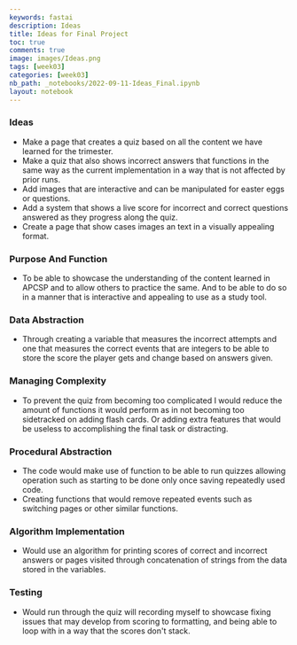 ```yaml
---
keywords: fastai
description: Ideas
title: Ideas for Final Project  
toc: true
comments: true
image: images/Ideas.png
tags: [week03]
categories: [week03]
nb_path: _notebooks/2022-09-11-Ideas_Final.ipynb
layout: notebook
---
```


<!--
#################################################
### THIS FILE WAS AUTOGENERATED! DO NOT EDIT! ###
#################################################
# file to edit: _notebooks/2022-09-11-Ideas_Final.ipynb
-->

<div class="container" id="notebook-container">
        
<div class="cell border-box-sizing text_cell rendered"><div class="inner_cell">
<div class="text_cell_render border-box-sizing rendered_html">
<h3 id="Ideas">Ideas<a class="anchor-link" href="#Ideas"> </a></h3><ul>
<li>Make a page that creates a quiz based on all the content we have learned for the trimester.</li>
<li>Make a quiz that also shows incorrect answers that functions in the same way as the current implementation in a way that is not affected by prior runs. </li>
<li>Add images that are interactive and can be manipulated for easter eggs or questions. </li>
<li>Add a system that shows a live score for incorrect and correct questions answered as they progress along the quiz. </li>
<li>Create a page that show cases images an text in a visually appealing format. </li>
</ul>

</div>
</div>
</div>
<div class="cell border-box-sizing text_cell rendered"><div class="inner_cell">
<div class="text_cell_render border-box-sizing rendered_html">
<h3 id="Purpose-And-Function">Purpose And Function<a class="anchor-link" href="#Purpose-And-Function"> </a></h3><ul>
<li>To be able to showcase the understanding of the content learned in APCSP and to allow others to practice the same. And to be able to do so in a manner that is interactive and appealing to use as a study tool. </li>
</ul>

</div>
</div>
</div>
<div class="cell border-box-sizing text_cell rendered"><div class="inner_cell">
<div class="text_cell_render border-box-sizing rendered_html">
<h3 id="Data-Abstraction">Data Abstraction<a class="anchor-link" href="#Data-Abstraction"> </a></h3><ul>
<li>Through creating a variable that measures the incorrect attempts and one that measures the correct events that are integers to be able to store the score the player gets and change based on answers given. </li>
</ul>

</div>
</div>
</div>
<div class="cell border-box-sizing text_cell rendered"><div class="inner_cell">
<div class="text_cell_render border-box-sizing rendered_html">
<h3 id="Managing-Complexity">Managing Complexity<a class="anchor-link" href="#Managing-Complexity"> </a></h3><ul>
<li>To prevent the quiz from becoming too complicated I would reduce the amount of functions it would perform as in not becoming too sidetracked on adding flash cards. Or adding extra features that would be useless to accomplishing the final task or distracting. </li>
</ul>

</div>
</div>
</div>
<div class="cell border-box-sizing text_cell rendered"><div class="inner_cell">
<div class="text_cell_render border-box-sizing rendered_html">
<h3 id="Procedural-Abstraction">Procedural Abstraction<a class="anchor-link" href="#Procedural-Abstraction"> </a></h3><ul>
<li>The code would make use of function to be able to run quizzes allowing operation such as starting to be done only once saving repeatedly used code. </li>
<li>Creating functions that would remove repeated events such as switching pages or other similar functions. </li>
</ul>

</div>
</div>
</div>
<div class="cell border-box-sizing text_cell rendered"><div class="inner_cell">
<div class="text_cell_render border-box-sizing rendered_html">
<h3 id="Algorithm-Implementation">Algorithm Implementation<a class="anchor-link" href="#Algorithm-Implementation"> </a></h3><ul>
<li>Would use an algorithm for printing scores of correct and incorrect answers or pages visited through concatenation of strings from the data stored in the variables. </li>
</ul>

</div>
</div>
</div>
<div class="cell border-box-sizing text_cell rendered"><div class="inner_cell">
<div class="text_cell_render border-box-sizing rendered_html">
<h3 id="Testing">Testing<a class="anchor-link" href="#Testing"> </a></h3><ul>
<li>Would run through the quiz will recording myself to showcase fixing issues that may develop from scoring to formatting, and being able to loop with in a way that the scores don't stack.  </li>
</ul>

</div>
</div>
</div>
</div>
 


